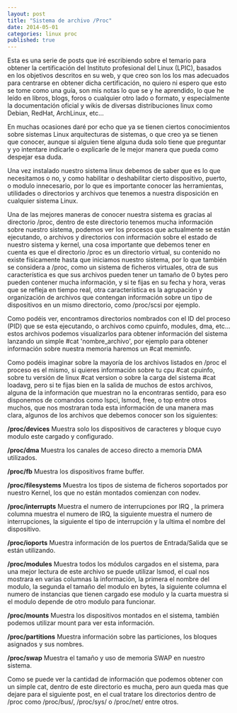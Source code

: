 ```yaml
---
layout: post
title: "Sistema de archivo /Proc"
date: 2014-05-01
categories: linux proc
published: true
---
```


Esta es una serie de posts que iré escribiendo sobre el temario para obtener la certificación del Instituto profesional del Linux (LPIC), basados en los objetivos descritos en su web, y que creo son los los mas adecuados para centrarse en obtener dicha certificación, no quiero ni espero que esto se tome como una guía, son mis notas lo que se y he aprendido, lo que he leído en libros, blogs, foros o cualquier otro lado o formato, y especialmente la documentación oficial y wikis de diversas distribuciones linux como Debian, RedHat, ArchLinux, etc…

En muchas ocasiones daré por echo que ya se tienen ciertos conocimientos sobre sistemas Linux arquitecturas de sistemas, o que creo ya se tienen que conocer, aunque si alguien tiene alguna duda solo tiene que preguntar y yo intentare indicarle o explicarle de le mejor manera que pueda como despejar esa duda.

Una vez instalado nuestro sistema linux debemos de saber que es lo que necesitamos o no, y como habilitar o deshabilitar cierto dispositivo, puerto, o modulo innecesario, por lo que es importante conocer las herramientas, utilidades o directorios y archivos que tenemos a nuestra disposición en cualquier sistema Linux.

Una de las mejores maneras de conocer nuestra sistema es gracias al directorio /proc, dentro de este directorio tenemos mucha información sobre nuestro sistema, podemos ver los procesos que actualmente se están ejecutando, o archivos y directorios con información sobre el estado de nuestro sistema y kernel, una cosa importante que debemos tener en cuenta es que el directorio /proc es un directorio virtual, su contenido no existe físicamente hasta que iniciamos nuestro sistema, por lo que también se considera a /proc, como un sistema de ficheros virtuales, otra de sus característica es que sus archivos pueden tener un tamaño de 0 bytes pero pueden contener mucha información, y si te fijas en su fecha y hora, veras que se refleja en tiempo real, otra característica es la agrupación y organización de archivos que contengan información sobre un tipo de dispositivos en un mismo directorio, como /proc/scsi por ejemplo.

Como podéis ver, encontramos directorios nombrados con el ID del proceso (PID) que se esta ejecutando, o archivos como cpuinfo, modules, dma, etc… estos archivos podemos visualizarlos para obtener información del sistema lanzando un simple #cat 'nombre_archivo', por ejemplo para obtener información sobre nuestra memoria haremos un #cat meminfo.

Como podéis imaginar sobre la mayoría de los archivos listados en /proc el proceso es el mismo, si quieres información sobre tu cpu #cat cpuinfo, sobre tu versión de linux #cat version o sobre la carga del sistema #cat loadavg, pero si te fijas bien en la salida de muchos de estos archivos, alguna de la información que muestran no la encontraras sentido, para eso disponemos de comandos como lspci, lsmod, free, o top entre otros muchos, que nos mostraran toda esta información de una manera mas clara, algunos de los archivos que  debemos conocer son los siguientes:

**/proc/devices** Muestra solo los dispositivos de caracteres y bloque cuyo modulo este cargado y configurado.

**/proc/dma** Muestra los canales de acceso directo a memoria DMA utilizados.

**/proc/fb** Muestra los dispositivos frame buffer.

**/proc/filesystems** Muestra los tipos de sistema de ficheros soportados por nuestro Kernel, los que no están montados comienzan con nodev.

**/proc/interrupts** Muestra el numero de interrupciones por IRQ , la primera columna muestra el numero de IRQ, la siguiente muestra el numero de interrupciones, la siguiente el tipo de interrupción y la ultima el nombre del dispositivo.

**/proc/ioports** Muestra información de los puertos de Entrada/Salida que se están utilizando.

**/proc/modules** Muestra todos los módulos cargados en el sistema, para una mejor lectura de este archivo se puede utilizar lsmod, el cual nos mostrara en varias columnas la información, la primera el nombre del modulo, la segunda el tamaño del modulo en bytes, la siguiente columna el numero de instancias que tienen cargado ese modulo y la cuarta muestra si el modulo depende de otro modulo para funcionar.

**/proc/mounts** Muestra los dispositivos montados en el sistema, también podemos utilizar mount para ver esta información.

**/proc/partitions** Muestra información sobre las particiones, los bloques asignados y sus nombres.

**/proc/swap** Muestra el tamaño y uso de memoria SWAP en nuestro sistema.

Como se puede ver la cantidad de información que podemos obtener con un simple cat, dentro de este directorio es mucha, pero aun queda mas que dejare para el siguiente post, en el cual tratare los directorios dentro de /proc como /proc/bus/, /proc/sys/ o /proc/net/ entre otros.
